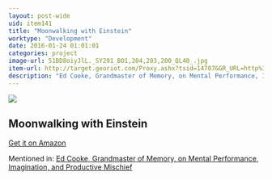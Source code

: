 ```yaml
---
layout: post-wide
uid: item141
title: "Moonwalking with Einstein"
worktype: "Development"
date: 2016-01-24 01:01:01
categories: project
image-url: 51BD8oiyJlL._SY291_BO1,204,203,200_QL40_.jpg
item-url: http://target.georiot.com/Proxy.ashx?tsid=14707&GR_URL=http%3A%2F%2Fwww.amazon.com%2FMoonwalking-Einstein-Science-Remembering-Everything%2Fdp%2F0143120530%2F
description: "Ed Cooke, Grandmaster of Memory, on Mental Performance, Imagination, and Productive Mischief"
---
```

<a href="http://target.georiot.com/Proxy.ashx?tsid=14707&GR_URL=http%3A%2F%2Fwww.amazon.com%2FMoonwalking-Einstein-Science-Remembering-Everything%2Fdp%2F0143120530%2F" target="blank"><img src="../../../../img/thumbs/51BD8oiyJlL._SY291_BO1,204,203,200_QL40_.jpg" class="prod-img"></a>
<h2>Moonwalking with Einstein</h2>
<p><a href="http://target.georiot.com/Proxy.ashx?tsid=14707&GR_URL=http%3A%2F%2Fwww.amazon.com%2FMoonwalking-Einstein-Science-Remembering-Everything%2Fdp%2F0143120530%2F" target="blank">Get it on Amazon</a><p>
<p>Mentioned in: <a href="http://fourhourworkweek.com/2014/12/30/ed-cooke/" target="blank">Ed Cooke, Grandmaster of Memory, on Mental Performance, Imagination, and Productive Mischief</a></p>
